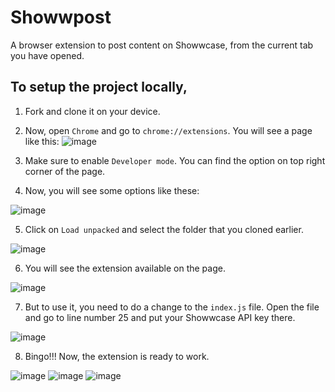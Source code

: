 # Showwpost
A browser extension to post content on Showwcase, from the current tab you have opened.

## To setup the project locally,

1. Fork and clone it on your device.
2. Now, open `Chrome` and go to `chrome://extensions`. You will see a page like this:
![image](https://user-images.githubusercontent.com/70851202/236630227-4444e115-2bd7-47de-8a17-c4cfb7fc3d61.png)

3. Make sure to enable `Developer mode`. You can find the option on top right corner of the page.
4. Now, you will see some options like these:

![image](https://user-images.githubusercontent.com/70851202/236630308-fdb7bdc1-6c69-4929-815f-382b9b41f5b2.png)

5. Click on `Load unpacked` and select the folder that you cloned earlier.

![image](https://user-images.githubusercontent.com/70851202/236630377-ac3aa6a2-8016-4467-8334-d514e6926916.png)

6. You will see the extension available on the page.

![image](https://user-images.githubusercontent.com/70851202/236630409-85f0fd0b-6752-4f3f-bb22-a0f199e2d6b4.png)

7. But to use it, you need to do a change to the `index.js` file. Open the file and go to line number 25 and put your Showwcase API key there.

![image](https://user-images.githubusercontent.com/70851202/236630525-ae032e3f-5639-4f88-953a-9a996559ef84.png)

8. Bingo!!! Now, the extension is ready to work.

![image](https://user-images.githubusercontent.com/70851202/236631242-f9da98ba-3f74-4621-a5bc-e0a1dd2cc9cd.png)
![image](https://user-images.githubusercontent.com/70851202/236631355-6acf6f35-d955-4db5-9729-e457248a704c.png)
![image](https://user-images.githubusercontent.com/70851202/236631390-e8c5e678-9d6f-458d-afc0-c44189a74c8d.png)
